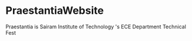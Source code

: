 # PraestantiaWebsite
Praestantia is Sairam Institute of Technology 's ECE Department Technical Fest 
